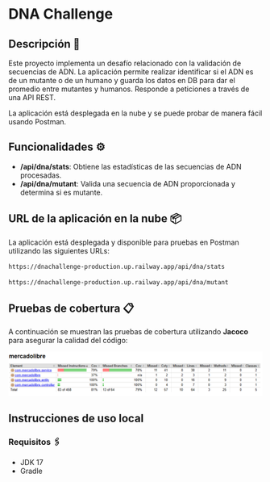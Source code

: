 # DNA Challenge

## Descripción 🚀

Este proyecto implementa un desafío relacionado con la validación de secuencias de ADN. La aplicación permite realizar identificar si el ADN es de un mutante o de un humano y guarda los datos en DB para dar el promedio entre mutantes y humanos. Responde a peticiones a través de una API REST.

La aplicación está desplegada en la nube y se puede probar de manera fácil usando Postman.

## Funcionalidades ⚙️

- **/api/dna/stats**: Obtiene las estadísticas de las secuencias de ADN procesadas.
- **/api/dna/mutant**: Valida una secuencia de ADN proporcionada y determina si es mutante.

## URL de la aplicación en la nube 📦

La aplicación está desplegada y disponible para pruebas en Postman utilizando las siguientes URLs:

```bash
https://dnachallenge-production.up.railway.app/api/dna/stats
```
```bash
https://dnachallenge-production.up.railway.app/api/dna/mutant
```

## Pruebas de cobertura 📋

A continuación se muestran las pruebas de cobertura utilizando **Jacoco** para asegurar la calidad del código:

![Cobertura de pruebas](util/cobertura.png)

## Instrucciones de uso local

### Requisitos 🖇️

- JDK 17
- Gradle
